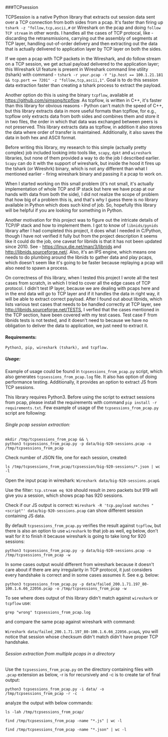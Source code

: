 ###TCPsession

TCPSession is a native Python library that extracts out session data sent over a TCP connection from both sides 
 from a pcap. It's faster than firing up `tshark -z "follow,tcp,ascii,#` or Wireshark on the pcap and doing 
 `follow TCP stream` in other words. I handles all the cases of TCP protocal, like - discarding the retransmissions,
  carrying out the assembly of segments at TCP layer, handling out-of-order
 delivery and then extracting out the data that is actually delivered to application layer by TCP layer
 on both the sides.

If we open a pcap with TCP packets in the Wireshark, and do follow stream on a TCP
session, we get actual payload delivered to the application layer; this Wireshark UI feature
is present in Wireshark command line utility (tshark) with command - 
`tshark -r your.pcap -Y "ip.host == 100.1.21.181 && tcp.port == 7201" -z "follow,tcp,ascii,1"`.
 Goal is to do this session data extraction faster than creating a tshark process to extract the payload.

Another option do this is using the binary `tcpflow`, available at https://github.com/simsong/tcpflow.
As tcpflow, is written in C++, it's faster than this library for obvious reasons - 
 Python can't match the speed of C++, but this library extracts data in more useful formats than tcpflow,
 for e.g., tcpflow only extracts data from both sides and combines them and store it in two files,
 the order in which that data was exchanged between peers is not preserved.
 This library extracts data as tcpflow, in addition it also stores the data where order of 
 transfer is maintained. Additionally, it also saves the data in both hex and ASCII format.

Before writing this library, my research to this simple (actually pretty complex) job included
 looking into tools like, `scapy`, `dpkt` and `wireshark` libraries, but none of them provided a way to 
 do the job I described earlier. `Scapy` can do it with the support of wireshark, but 
 inside the hood it fires up the tshark (or Wireshrk) binary, which is not any different than 
 what I mentioned earlier - firing wireshark binary and passing it a pcap to work on. 

When I started working on this small problem (it's not small, it's actually implementation of 
 whole TCP and IP stack but here we have pcap at our hands with data from both the side), 
 I did not realize the scope of problem that how big of a problem this is, and that's why
 I guess there is no library available in Python which does such kind of job.
 So, hopefully this library will be helpful if you are looking for something in Python.
 
 Another motivation for this project was to figure out the intricate details of TCP/IP stack and
 how to implement them. I got to know of `libnids/pynids` library after I had completed this project, it
 does what I needed in C/Python, though I have not verified it fully but from the project description
 it seems like it could do the job, one caveat for libnids is that it has not been updated since 2010.
See - https://linux.die.net/man/3/libnids and http://libnids.sourceforge.net/. Also, it's an IPS engine,
which means one needs to do plumbing around the libnids to gather data and play pcaps, which doesn't
seem like it's going to be faster because replaying a pcap will also need to spawn a process.

On correctness of this library, when I tested this project I wrote all the test cases from scratch,
 in which I tried to cover all the edge cases of TCP protocol. 
 I didn't test IP layer, because we are dealing with pcaps here
and in the end data will go to TCP layer and if it handles the data in right way,
it will be able to extract correct payload. After I found out about libnids, which lists
various test cases that needs to be handled correctly at TCP layer, see
http://libnids.sourceforge.net/TESTS, I verfied that the cases mentioned in the TCP section, 
have been covered with my test cases.
 Test case F from libnids tests is not tested, and it doesn't need to because
we have no obligation to deliver the data to application, we just need to extract it.

#### Requirements:

    Python3, pip, wireshark (tshark), and tcpflow.


##### Usage:
Example of usage could be found in `tcpsessions_from_pcap.py` script, which also generates `tcpsessions_from_pcap.log`
file. It also has option of doing performance testing. Additionally, it provides an option to extract
JS from TCP sessions. 

This library requires Python3.
Before using the script to extract sessions from pcap, please install the requirements with
command `pip install -r requirements.txt`. Few example of usage of the `tcpsessions_from_pcap.py`
script are following:

###### Single pcap session extraction:
  
    mkdir /tmp/tcpsessions_from_pcap && \ 
    python3 tcpsessions_from_pcap.py -p data/big-920-sessions.pcap -o /tmp/tcpsessions_from_pcap

Check number of JSON file, one for each session, created:

`ls /tmp/tcpsessions_from_pcap/tcpsession/big-920-sessions/*.json | wc -l`

Open the input pcap in wireshark: `Wireshark data/big-920-sessions.pcap&`

Use the filter: `tcp.stream eq 920` should result in zero packets but 919 will give you a session,
which shows pcap has 920 sessions.

Check if our JS output is correct: `Wireshark -R 'tcp.payload matches "<script"' data/big-920-sessions.pcap`
can show different session containing JS data.

By default `tcpsessions_from_pcap.py` verifies the result against `tcpflow`, but there is also an option
to use `wireshark` to that job as well, eg below, don't wait for it to finish it because wireshark is going
to take long for 920 sessions:

    python3 tcpsessions_from_pcap.py -p data/big-920-sessions.pcap -o /tmp/tcpsessions_from_pcap -w

In some cases output would different from wireshark because it doesn't care about if there are any 
irregularity in TCP protocol, it just considers every handshake is correct and in some cases assumes it.
See e.g. below:

    python3 tcpsessions_from_pcap.py -p data/failed_200.1.71.197_80-100.1.6.66_22056.pcap -o /tmp/tcpsessions_from_pcap -w
    
To see where does output of this library didn't match against `wireshark` or `tcpflow` use:

`grep "wrong" tcpsessions_from_pcap.log`

and compare the same pcap against wireshark with command:

`Wireshark data/failed_200.1.71.197_80-100.1.6.66_22056.pcap&`, you will notice that session whose checksum
didn't match didn't have proper TCP handshake.

###### Session extraction from multiple pcaps in a directory

Use the `tcpsessions_from_pcap.py` on the directory containing files with `.pcap` extension as below, -r is for 
recursively and -c is to create tar of final output:

`python3 tcpsessions_from_pcap.py -i data/ -o /tmp/tcpsessions_from_pcap -r -c`

analyze the output with below commands:

`ls -lah /tmp/tcpsessions_from_pcap/`

`find /tmp/tcpsessions_from_pcap -name "*.js" | wc -l`

`find /tmp/tcpsessions_from_pcap -name "*.json" | wc -l`
